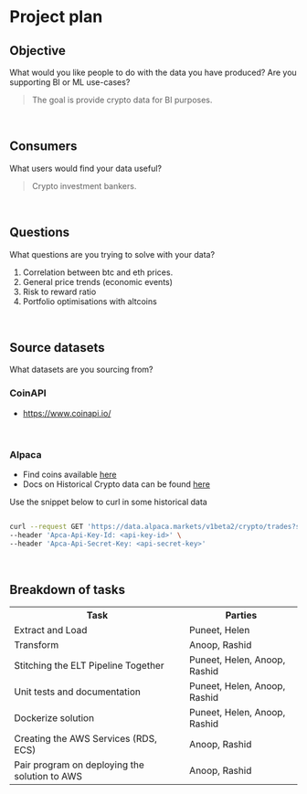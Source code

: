 # Project plan 

## Objective 
What would you like people to do with the data you have produced? Are you supporting BI or ML use-cases? 

<blockquote>The goal is provide crypto data for BI purposes.</blockquote>

<br/>

## Consumers 
What users would find your data useful?

<blockquote>Crypto investment bankers.</blockquote>

<br/>

## Questions 
What questions are you trying to solve with your data? 

1. Correlation between btc and eth prices.
2. General price trends (economic events)
3. Risk to reward ratio 
4. Portfolio optimisations with altcoins 


<br/>

## Source datasets 
What datasets are you sourcing from?


### CoinAPI

- https://www.coinapi.io/

<br/>

### Alpaca

- Find coins available [here](https://alpaca.markets/learn/getting-started-with-alpaca-crypto-api/)
- Docs on Historical Crypto data can be found [here](https://alpaca.markets/docs/api-references/market-data-api/crypto-pricing-data/historical/)


Use the snippet below to curl in some historical data


```bash

curl --request GET 'https://data.alpaca.markets/v1beta2/crypto/trades?symbols=DOGE/USD&start=2022-03-01T00:00:00.00Z&end=2022-03-05T00:00:00.00Z' \
--header 'Apca-Api-Key-Id: <api-key-id>' \
--header 'Apca-Api-Secret-Key: <api-secret-key>'

```

<br/>

## Breakdown of tasks 

<table>
  <tr>
    <th>Task</th>
    <th>Parties</th>
  </tr>
  <tr>
    <td>Extract and Load</td>
    <td>Puneet, Helen</td>
  </tr>
  <tr>
    <td>Transform</td>
    <td>Anoop, Rashid</td>
  </tr>
  <tr>
    <td>Stitching the ELT Pipeline Together</td>
    <td>Puneet, Helen, Anoop, Rashid</td>
  </tr>
  <tr>
    <td>Unit tests and documentation</td>
    <td>Puneet, Helen, Anoop, Rashid</td>
  </tr>
  <tr>
    <td>Dockerize solution</td>
    <td>Puneet, Helen, Anoop, Rashid</td>
  </tr>
  <tr>
    <td>Creating the AWS Services (RDS, ECS)</td>
    <td>Anoop, Rashid</td>
  </tr>
  <tr>
    <td>Pair program on deploying the solution to AWS </td>
    <td>Anoop, Rashid</td>
  </tr>
</table>


